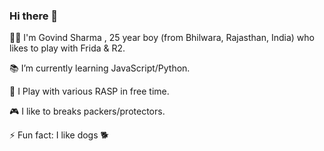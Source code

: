 ### Hi there 👋

🙎‍♂️ I'm Govind Sharma , 25 year boy (from Bhilwara, Rajasthan, India) who likes to play with Frida & R2.

📚 I’m currently learning JavaScript/Python.

🤖 I Play with various RASP in free time.

🎮 I like to breaks packers/protectors.

⚡ Fun fact: I like dogs 🐕
